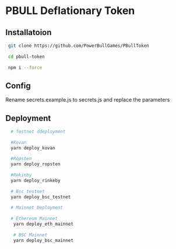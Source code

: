 # PBULL Deflationary Token

## Installatoion

```bash
 git clone https://github.com/PowerBullGames/PBullToken
 
 cd pbull-token 
 
 npm i --force 
```

## Config

Rename secrets.example.js to secrets.js and replace the parameters 

## Deployment 

```bash 
  # Testnet ddeployment 
  
  #Kovan
  yarn deploy_kovan
  
  #Ropsten 
  yarn deploy_ropsten
  
  #Rekinby
  yarn deploy_rinkeby
  
  # Bsc testnet
  yarn deploy_bsc_testnet
  
  # Mainnet Deployment
  
  # Ethereum Mainnet
   yarn deploy_eth_mainnet
   
   # BSC Mainnet
   yarn deploy_bsc_mainnet
  
```

